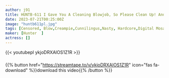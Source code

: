 ```yaml
---
author: j91
title: HUNTB-611 I Gave You A Cleaning Blowjob, So Please Clean Up! And A Bimbo Girl Who Forces Her To Cunnilingus! Cleaning Cunnilingus Unexpected Explosion! Moreover…
date: 2023-07-21T00:25:00Z
image: "huntb611pl.jpg"
tags: [Censored, Blow,Creampie,Cunnilingus,Nasty, Hardcore,Digital Mosaic	]
maker: [Hunter  ]
actress: []
---
```



{{< youtubepl ykjoDRXAlOS1Z1R >}}
###

{{% button href="https://streamtape.to/v/ykjoDRXAlOS1Z1R" icon="fas fa-download" %}}download this video{{% /button %}}
